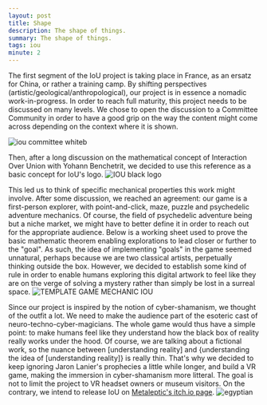 ```yaml
---
layout: post
title: Shape
description: The shape of things.
summary: The shape of things.
tags: iou 
minute: 2
---
```


The first segment of the IoU project is taking place in France, as an ersatz for China, or rather a training camp. By shifting perspectives (artistic/geological/anthropological), our project is in essence a nomadic work-in-progress. In order to reach full maturity, this project needs to be discussed on many levels. We chose to open the discussion to a Committee Community in order to have a good grip on the way the content might come across depending on the context where it is shown.

![iou committee whiteb](https://user-images.githubusercontent.com/62580419/123009811-baba8e00-d3bd-11eb-958d-4e04176c316d.png)

Then, after a long discussion on the mathematical concept of Interaction Over Union with Yohann Benchetrit, we decided to use this reference as a basic concept for IoU's logo.
![IOU black logo](https://user-images.githubusercontent.com/62580419/123009818-c017d880-d3bd-11eb-929a-49ba1c3c1444.png)

This led us to think of specific mechanical properties this work might involve. After some discussion, we reached an agreement: our game is a first-person explorer, with point-and-click, maze, puzzle and psychedelic adventure mechanics. Of course, the field of psychedelic adventure being but a niche market, we might have to better define it in order to reach out for the appropriate audience. Below is a working sheet used to prove the basic mathematic theorem enabling explorations to lead closer or further to the "goal". As such, the idea of implementing "goals" in the game seemed unnatural, perhaps because we are two classical artists, perpetually thinking outside the box. However, we decided to establish some kind of rule in order to enable humans exploring this digital artwork to feel like they are on the verge of solving a mystery rather than simply be lost in a surreal space.
![TEMPLATE GAME MECHANIC IOU](https://user-images.githubusercontent.com/62580419/123009835-c8701380-d3bd-11eb-9e4c-379a48affc6c.png)

Since our project is inspired by the notion of cyber-shamanism, we thought of the outfit a lot. We need to make the audience part of the esoteric cast of neuro-techno-cyber-magicians. The whole game would thus have a simple point: to make humans feel like they understand how the black box of reality really works under the hood. Of course, we are talking about a fictional work, so the nuance between [understanding reality] and {understanding the idea of [understanding reality]} is really thin. That's why we decided to keep ignoring Jaron Lanier's prophecies a little while longer, and build a VR game, making the immersion in cyber-shamanism more litteral. The goal is not to limit the project to VR headset owners or museum visitors. On the contrary, we intend to release IoU on [Metaleptic's itch.io page](https://itch.io/profile/metaleptic).
![egyptian](https://user-images.githubusercontent.com/62580419/123009840-cc039a80-d3bd-11eb-9fed-04aa93f71600.png)
